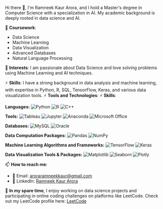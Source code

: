 Hi there 👋, I'm Ramneek Kaur Arora, and I hold a Master's degree in Computer Science with a specialization in AI. My academic background is deeply rooted in data science and AI.

📖 **Coursework**: 
- Data Science
- Machine Learning
- Data Visualization
- Advanced Databases
- Natural Language Processing

🔭 **Interests**: I am passionate about Data Science and love solving problems using Machine Learning and AI techniques.

⚡ **Skills**: I have a strong background in data analysis and machine learning, with expertise in Python, R, SQL, TensorFlow, Keras, and various data visualization tools.
⚡ **Tools and Technologies**:
⚡ **Skills**:

**Languages:**
![Python](https://img.shields.io/badge/-Python-blue?style=flat-square)
![R](https://img.shields.io/badge/-R-blue?style=flat-square)
![C++](https://img.shields.io/badge/-C++-blue?style=flat-square)

**Tools:**
![Tableau](https://img.shields.io/badge/-Tableau-blue?style=flat-square)
![Jupyter](https://img.shields.io/badge/-Jupyter-blue?style=flat-square)
![Anaconda](https://img.shields.io/badge/-Anaconda-blue?style=flat-square)
![Microsoft Office](https://img.shields.io/badge/-Microsoft%20Office-blue?style=flat-square)

**Databases:**
![MySQL](https://img.shields.io/badge/-MySQL-blue?style=flat-square)
![Oracle](https://img.shields.io/badge/-Oracle-blue?style=flat-square)

**Data Computation Packages:**
![Pandas](https://img.shields.io/badge/-Pandas-blue?style=flat-square)
![NumPy](https://img.shields.io/badge/-NumPy-blue?style=flat-square)

**Machine Learning Algorithms and Frameworks:**
![TensorFlow](https://img.shields.io/badge/-TensorFlow-blue?style=flat-square)
![Keras](https://img.shields.io/badge/-Keras-blue?style=flat-square)

**Data Visualization Tools & Packages:**
![Matplotlib](https://img.shields.io/badge/-Matplotlib-blue?style=flat-square)
![Seaborn](https://img.shields.io/badge/-Seaborn-blue?style=flat-square)
![Plotly](https://img.shields.io/badge/-Plotly-blue?style=flat-square)


📫 **How to reach me**:
- 📧 Email: aroraramneekkaur@gmail.com
- 🤝 LinkedIn: [Ramneek Kaur Arora](https://www.linkedin.com/in/ramneekarora10/)

🌱 **In my spare time**, I enjoy working on data science projects and participating in online coding challenges on platforms like LeetCode. Check out my LeetCode profile here: [LeetCode](https://leetcode.com/u/Ramneek10/)
